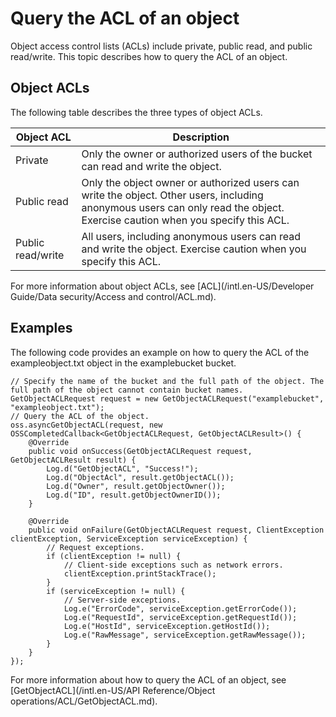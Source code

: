 # Query the ACL of an object

Object access control lists \(ACLs\) include private, public read, and public read/write. This topic describes how to query the ACL of an object.

## Object ACLs

The following table describes the three types of object ACLs.

|Object ACL|Description|
|----------|-----------|
|Private|Only the owner or authorized users of the bucket can read and write the object.|
|Public read|Only the object owner or authorized users can write the object. Other users, including anonymous users can only read the object. Exercise caution when you specify this ACL.|
|Public read/write|All users, including anonymous users can read and write the object. Exercise caution when you specify this ACL.|

For more information about object ACLs, see [ACL](/intl.en-US/Developer Guide/Data security/Access and control/ACL.md).

## Examples

The following code provides an example on how to query the ACL of the exampleobject.txt object in the examplebucket bucket.

```
// Specify the name of the bucket and the full path of the object. The full path of the object cannot contain bucket names.
GetObjectACLRequest request = new GetObjectACLRequest("examplebucket", "exampleobject.txt");
// Query the ACL of the object.
oss.asyncGetObjectACL(request, new OSSCompletedCallback<GetObjectACLRequest, GetObjectACLResult>() {
    @Override
    public void onSuccess(GetObjectACLRequest request, GetObjectACLResult result) {
        Log.d("GetObjectACL", "Success!");
        Log.d("ObjectAcl", result.getObjectACL());
        Log.d("Owner", result.getObjectOwner());
        Log.d("ID", result.getObjectOwnerID());
    }

    @Override
    public void onFailure(GetObjectACLRequest request, ClientException clientException, ServiceException serviceException) {
        // Request exceptions.
        if (clientException != null) {
            // Client-side exceptions such as network errors.
            clientException.printStackTrace();
        }
        if (serviceException != null) {
            // Server-side exceptions.
            Log.e("ErrorCode", serviceException.getErrorCode());
            Log.e("RequestId", serviceException.getRequestId());
            Log.e("HostId", serviceException.getHostId());
            Log.e("RawMessage", serviceException.getRawMessage());
        }
    }
});
```

For more information about how to query the ACL of an object, see [GetObjectACL](/intl.en-US/API Reference/Object operations/ACL/GetObjectACL.md).

